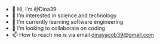 - 👋 Hi, I’m @Dina39
- 👀 I’m interested in science and technology
- 🌱 I’m currently learning software engineering
- 💞️ I’m looking to collaborate on coding
- 📫 How to reach me is via email dinayacob39@gmail.com

<!---
Dina39/Dina39 is a ✨ special ✨ repository because its `README.md` (this file) appears on your GitHub profile.
You can click the Preview link to take a look at your changes.
--->
